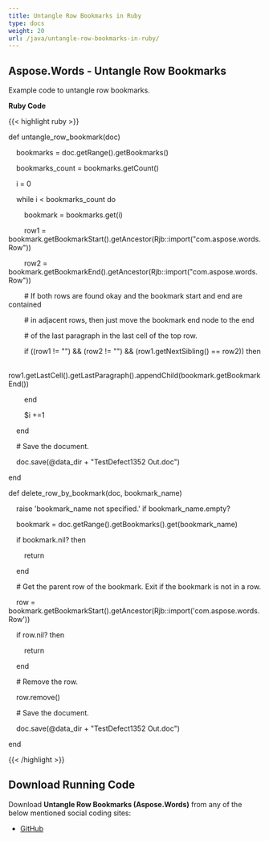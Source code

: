 ```yaml
---
title: Untangle Row Bookmarks in Ruby
type: docs
weight: 20
url: /java/untangle-row-bookmarks-in-ruby/
---
```


## **Aspose.Words - Untangle Row Bookmarks**
Example code to untangle row bookmarks.

**Ruby Code**

{{< highlight ruby >}}

 def untangle_row_bookmark(doc)

    bookmarks = doc.getRange().getBookmarks()

    bookmarks_count = bookmarks.getCount()

    i = 0

    while i < bookmarks_count do

        bookmark = bookmarks.get(i)

        row1 = bookmark.getBookmarkStart().getAncestor(Rjb::import("com.aspose.words.Row"))

        row2 = bookmark.getBookmarkEnd().getAncestor(Rjb::import("com.aspose.words.Row"))

        # If both rows are found okay and the bookmark start and end are contained

        # in adjacent rows, then just move the bookmark end node to the end

        # of the last paragraph in the last cell of the top row.

        if ((row1 != "") && (row2 != "") && (row1.getNextSibling() == row2)) then

            row1.getLastCell().getLastParagraph().appendChild(bookmark.getBookmarkEnd())

        end

        $i +=1

    end

    # Save the document.

    doc.save(@data_dir + "TestDefect1352 Out.doc")

end

def delete_row_by_bookmark(doc, bookmark_name)

    raise 'bookmark_name not specified.' if bookmark_name.empty?

    bookmark = doc.getRange().getBookmarks().get(bookmark_name)



    if bookmark.nil? then

        return

    end



    # Get the parent row of the bookmark. Exit if the bookmark is not in a row.

    row = bookmark.getBookmarkStart().getAncestor(Rjb::import('com.aspose.words.Row'))

    if row.nil? then

        return

    end



    # Remove the row.

    row.remove()

    # Save the document.

    doc.save(@data_dir + "TestDefect1352 Out.doc")

end

{{< /highlight >}}
## **Download Running Code**
Download **Untangle Row Bookmarks (Aspose.Words)** from any of the below mentioned social coding sites:

- [GitHub](https://github.com/aspose-words/Aspose.Words-for-Java/blob/master/Plugins/Aspose_Words_Java_for_Ruby/lib/asposewordsjavaforruby/bookmarks.rb)
